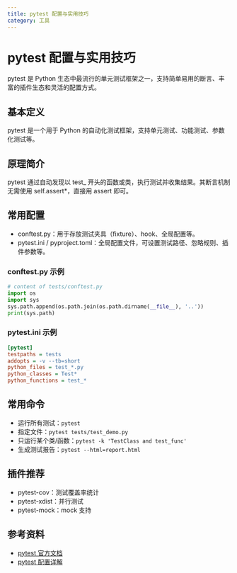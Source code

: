 ```yaml
---
title: pytest 配置与实用技巧
category: 工具
---
```


# pytest 配置与实用技巧

pytest 是 Python 生态中最流行的单元测试框架之一，支持简单易用的断言、丰富的插件生态和灵活的配置方式。

## 基本定义
pytest 是一个用于 Python 的自动化测试框架，支持单元测试、功能测试、参数化测试等。

## 原理简介
pytest 通过自动发现以 test_ 开头的函数或类，执行测试并收集结果。其断言机制无需使用 self.assert*，直接用 assert 即可。

## 常用配置
- conftest.py：用于存放测试夹具（fixture）、hook、全局配置等。
- pytest.ini / pyproject.toml：全局配置文件，可设置测试路径、忽略规则、插件参数等。

### conftest.py 示例
```python
# content of tests/conftest.py
import os
import sys
sys.path.append(os.path.join(os.path.dirname(__file__), '..'))
print(sys.path)
```

### pytest.ini 示例
```ini
[pytest]
testpaths = tests
addopts = -v --tb=short
python_files = test_*.py
python_classes = Test*
python_functions = test_*
```

## 常用命令
- 运行所有测试：`pytest`
- 指定文件：`pytest tests/test_demo.py`
- 只运行某个类/函数：`pytest -k 'TestClass and test_func'`
- 生成测试报告：`pytest --html=report.html`

## 插件推荐
- pytest-cov：测试覆盖率统计
- pytest-xdist：并行测试
- pytest-mock：mock 支持

## 参考资料
- [pytest 官方文档](https://docs.pytest.org/zh/latest/)
- [pytest 配置详解](https://pytest-zh.readthedocs.io/zh/latest/example/simple.html)
